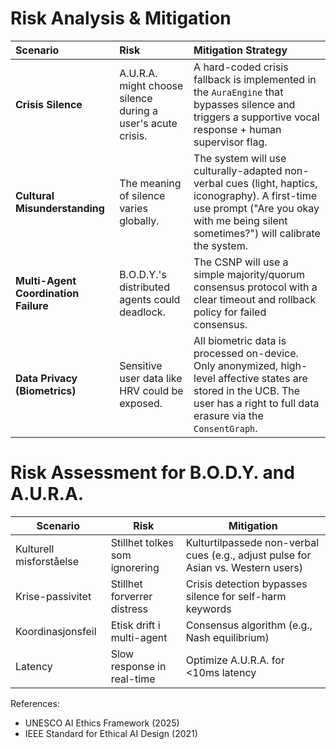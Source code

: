 # Risk Analysis & Mitigation

| Scenario | Risk | Mitigation Strategy |
| :--- | :--- | :--- |
| **Crisis Silence** | A.U.R.A. might choose silence during a user's acute crisis. | A hard-coded crisis fallback is implemented in the `AuraEngine` that bypasses silence and triggers a supportive vocal response + human supervisor flag. |
| **Cultural Misunderstanding** | The meaning of silence varies globally. | The system will use culturally-adapted non-verbal cues (light, haptics, iconography). A first-time use prompt ("Are you okay with me being silent sometimes?") will calibrate the system. |
| **Multi-Agent Coordination Failure**| B.O.D.Y.'s distributed agents could deadlock. | The CSNP will use a simple majority/quorum consensus protocol with a clear timeout and rollback policy for failed consensus. |
| **Data Privacy (Biometrics)** | Sensitive user data like HRV could be exposed. | All biometric data is processed on-device. Only anonymized, high-level affective states are stored in the UCB. The user has a right to full data erasure via the `ConsentGraph`. |

# Risk Assessment for B.O.D.Y. and A.U.R.A.

| Scenario | Risk | Mitigation |
|----------|------|------------|
| Kulturell misforståelse | Stillhet tolkes som ignorering | Kulturtilpassede non-verbal cues (e.g., adjust pulse for Asian vs. Western users) |
| Krise-passivitet | Stillhet forverrer distress | Crisis detection bypasses silence for self-harm keywords |
| Koordinasjonsfeil | Etisk drift i multi-agent | Consensus algorithm (e.g., Nash equilibrium) |
| Latency | Slow response in real-time | Optimize A.U.R.A. for <10ms latency |

References:
- UNESCO AI Ethics Framework (2025)
- IEEE Standard for Ethical AI Design (2021)
